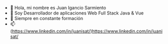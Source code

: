 - 👋 Hola, mi nombre es Juan Igancio Sarmiento
- 👀 Soy Desarrollador de aplicaciones Web Full Stack Java & Vue
- 🌱 Siempre en constante formación
- 📫 (https://www.linkedin.com/in/juanisat/)https://www.linkedin.com/in/juanisat/
